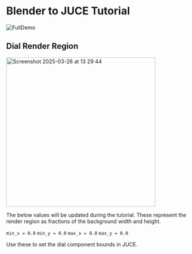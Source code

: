 # Blender to JUCE Tutorial

![FullDemo](https://github.com/user-attachments/assets/82ccee9e-286a-4236-b125-4f4605cb4aa6)

## Dial Render Region

<img width="400" alt="Screenshot 2025-03-26 at 13 29 44" src="https://github.com/user-attachments/assets/a1435de5-0b78-4d6b-9be2-5e85999f5b99" />

The below values will be updated during the tutorial. These represent the render region as fractions of the background width and height.

```min_x = 0.0```
```min_y = 0.0```
```max_x = 0.0```
```max_y = 0.0```

Use these to set the dial component bounds in JUCE.
